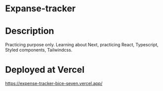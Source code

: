 # Expanse-tracker

# Description
Practicing purpose only.
Learning about Next, practicing React, Typescript, Styled components, Tailwindcss.

# Deployed at Vercel
https://expense-tracker-bice-seven.vercel.app/
